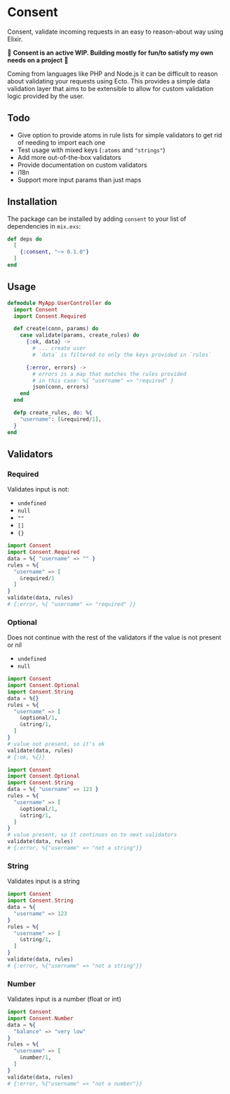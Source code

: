 # Consent

Consent, validate incoming requests in an easy to reason-about way using Elixir.

🚨 **Consent is an active WIP. Building mostly for fun/to satisfy my own needs on a project** 🚨

Coming from languages like PHP and Node.js it can be difficult to reason about validating your requests using Ecto. This provides a simple data validation layer that aims to be extensible to allow for custom validation logic provided by the user.

## Todo

- Give option to provide atoms in rule lists for simple validators to get rid of needing to import each one
- Test usage with mixed keys (`:atoms` and `"strings"`)
- Add more out-of-the-box validators
- Provide documentation on custom validators
- i18n
- Support more input params than just maps

## Installation

The package can be installed
by adding `consent` to your list of dependencies in `mix.exs`:

```elixir
def deps do
  [
    {:consent, "~> 0.1.0"}
  ]
end
```

## Usage

```elixir
defmodule MyApp.UserController do
  import Consent
  import Consent.Required

  def create(conn, params) do
    case validate(params, create_rules) do
      {:ok, data} ->
        # ... create user
        # `data` is filtered to only the keys provided in `rules`

      {:error, errors} ->
        # errors is a map that matches the rules provided
        # in this case: %{ "username" => "required" }
        json(conn, errors)
    end
  end

  defp create_rules, do: %{
    "username": [&required/1],
  }
end
```

## Validators

### Required

Validates input is not:

- `undefined`
- `null`
- `""`
- `[]`
- `{}`

```elixir
import Consent
import Consent.Required
data = %{ "username" => "" }
rules = %{
  "username" => [
    &required/1
  ]
}
validate(data, rules)
# {:error, %{ "username" => "required" }}
```

### Optional

Does not continue with the rest of the validators if the value is not present or nil

- `undefined`
- `null`

```elixir
import Consent
import Consent.Optional
import Consent.String
data = %{}
rules = %{
  "username" => [
    &optional/1,
    &string/1,
  ]
}
# value not present, so it's ok
validate(data, rules)
# {:ok, %{}}
```

```elixir
import Consent
import Consent.Optional
import Consent.String
data = %{ "username" => 123 }
rules = %{
  "username" => [
    &optional/1,
    &string/1,
  ]
}
# value present, so it continues on to next validators
validate(data, rules)
# {:error, %{"username" => "not a string"}}
```

### String

Validates input is a string

```elixir
import Consent
import Consent.String
data = %{
  "username" => 123
}
rules = %{
  "username" => [
    &string/1,
  ]
}
validate(data, rules)
# {:error, %{"username" => "not a string"}}
```

### Number

Validates input is a number (float or int)

```elixir
import Consent
import Consent.Number
data = %{
  "balance" => "very low"
}
rules = %{
  "username" => [
    &number/1,
  ]
}
validate(data, rules)
# {:error, %{"username" => "not a number"}}
```
